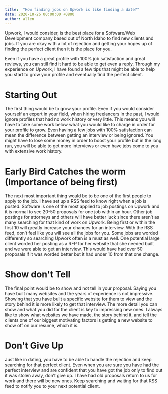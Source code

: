```yaml
---
title:  "How finding jobs on Upwork is like finding a date?"
date: 2020-10-26 00:00:00 +0800
author: allen
---
```




Upwork, I would consider, is the best place for a Software/Web Development company based out of North Idaho to find new clients and jobs. If you are okay with a lot of rejection and getting your hopes up of finding the perfect client then it is the place for you.

<!--more-->

 Even if you have a great profile with 100% job satisfaction and great reviews, you can still find it hard to be able to get even a reply. Through my experience on Upwork, I have found a few tips that might be able to help you start to grow your profile and eventually find the perfect client.




# Starting Out

The first thing would be to grow your profile. Even if you would consider yourself an expert in your field, when hiring freelancers in the past, I would ignore profiles that had no work history or very little. This means you will have to take some work below what you would like to charge in order for your profile to grow. Even having a few jobs with 100% satisfaction can mean the difference between getting an interview or being ignored. You might have to lose some money in order to boost your profile but in the long run, you will be able to get more interviews or even have jobs come to you with extensive work history. 

# Early Bird Catches the worm (Importance of being first)

The next most important thing would be to be one of the first people to apply to the job. I have set up a RSS feed to know right when a job is posted. Software is one of the most applied to job postings on Upwork and it is normal to see 20-50 proposals for one job within an hour. Other job postings for attorneys and others will have better luck since there aren’t as many searching for that kind of work on Upwork. Being first or within the first 10 will greatly increase your chances for an interview. With the RSS feed, don’t feel like you will see all the jobs for you. Some jobs are worded differently so searching Upwork often is a must as well. One potential large client worded her posting as a RFP for her website that she needed built and we were able to get an interview. This would have had over 50 proposals if it was worded better but it had under 10 from that one change.


# Show don't Tell

The final point would be to show and not tell in your proposal. Saying you have built many websites and the years of experience is not impressive. Showing that you have built a specific website for them to view and the story behind it is more likely to get that interview. The more detail you can show and what you did for the client is key to impressing new ones. I always like to show what websites we have made, the story behind it, and tell the clients one of our biggest motivating factors is getting a new website to show off on our resume, which it is.


# Don't Give Up

Just like in dating, you have to be able to handle the rejection and keep searching for that perfect client. Even when you are sure you have had the perfect interview and are confident that you have got the job only to find out it was stolen away, don’t give up. I have had old proposals return to us for work and there will be new ones. Keep searching and waiting for that RSS feed to notify you to your next potential client.

